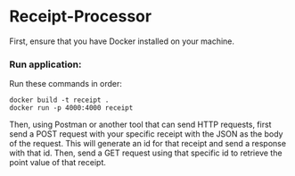 # Receipt-Processor

First, ensure that you have Docker installed on your machine.
### Run application:
Run these commands in order:
```
docker build -t receipt .
docker run -p 4000:4000 receipt
```
Then, using Postman or another tool that can send HTTP requests, first send a POST request with your specific receipt with the JSON as the body of the request. This will generate an id for that receipt and send a response with that id. Then, send a GET request using that specific id to retrieve the point value of that receipt.

